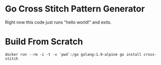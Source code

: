# Go Cross Stitch Pattern Generator
Right now this code just runs "hello world!" and exits.

# Build From Scratch

```
docker run --rm -i -t -v `pwd`:/go golang:1.9-alpine go install cross-stitch
```
